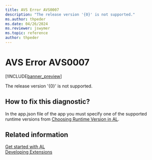 ```yaml
---
title: AVS Error AVS0007
description: "The release version '{0}' is not supported."
ms.author: thpeder
ms.date: 04/26/2024
ms.reviewer: jswymer
ms.topic: reference
author: thpeder
---
```


# AVS Error AVS0007

[!INCLUDE[banner_preview](../includes/banner_preview.md)]

The release version '{0}' is not supported.

## How to fix this diagnostic?

In the app.json file of the app you must specify one of the supported runtime versions from [Choosing Runtime Version in AL](../devenv-choosing-runtime.md).

## Related information

[Get started with AL](../devenv-get-started.md)  
[Developing Extensions](../devenv-dev-overview.md)  
